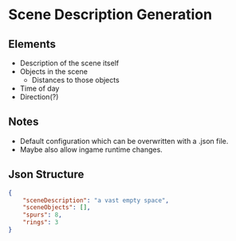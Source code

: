 # Scene Description Generation

## Elements

* Description of the scene itself
* Objects in the scene
   * Distances to those objects
* Time of day
* Direction(?)

## Notes

* Default configuration which can be overwritten with a .json file.
* Maybe also allow ingame runtime changes.

## Json Structure

```json
{
    "sceneDescription": "a vast empty space",
    "sceneObjects": [],
    "spurs": 8,
    "rings": 3
}
```
